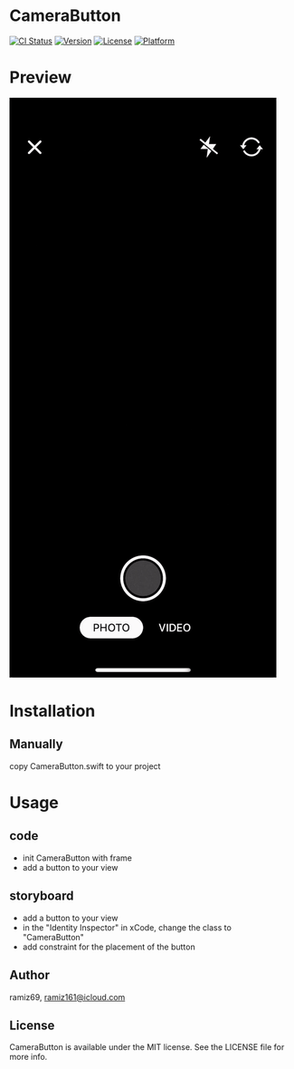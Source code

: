 # CameraButton

[![CI Status](https://img.shields.io/travis/ramiz69/CameraButton.svg?style=flat)](https://travis-ci.org/ramiz69/CameraButton)
[![Version](https://img.shields.io/cocoapods/v/CameraButton.svg?style=flat)](https://cocoapods.org/pods/CameraButton)
[![License](https://img.shields.io/cocoapods/l/CameraButton.svg?style=flat)](https://cocoapods.org/pods/CameraButton)
[![Platform](https://img.shields.io/cocoapods/p/CameraButton.svg?style=flat)](https://cocoapods.org/pods/CameraButton)

# Preview
![Button preview](https://github.com/ramiz69/CameraButton/blob/master/example.gif?raw=true)
# Installation
## Manually
copy CameraButton.swift to your project
# Usage
## code
- init CameraButton with frame
- add a button to your view
## storyboard
- add a button to your view
- in the "Identity Inspector" in xCode, change the class to "CameraButton"
- add constraint for the placement of the button

## Author

ramiz69, ramiz161@icloud.com

## License

CameraButton is available under the MIT license. See the LICENSE file for more info.
